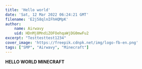 ```yaml
---
title: 'Hello world'
date: 'Sat, 12 Mar 2022 06:24:21 GMT'
filename: 'E2j58qlnIFhHQMpK'
author:
    name: Airwavy
    uid: HDnMj8MndiZOFOehqaWjDG0mwFu2
excerpt: "Testtesttest1234"
cover_image: 'https://freepik.cdnpk.net/img/logo-fb-en.png'
tags: ["SMP", "Airwavy", "Minecraft"]
---
```

**HELLO WORLD MINECRAFT**